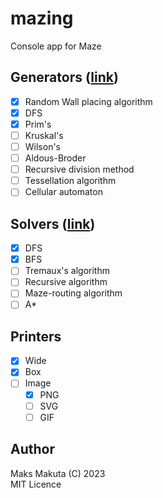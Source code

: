 # mazing

 Console app for Maze

## Generators ([link](https://en.wikipedia.org/wiki/Maze_generation_algorithm))
 
  - [X] Random Wall placing algorithm
  - [X] DFS
  - [X] Prim's
  - [ ] Kruskal's
  - [ ] Wilson's
  - [ ] Aldous-Broder
  - [ ] Recursive division method
  - [ ] Tessellation algorithm
  - [ ] Cellular automaton

## Solvers ([link](https://en.wikipedia.org/wiki/Maze-solving_algorithm))

 - [X] DFS
 - [X] BFS
 - [ ] Tremaux's algorithm
 - [ ] Recursive algorithm
 - [ ] Maze-routing algorithm
 - [ ] A*

## Printers

 - [X] Wide
 - [X] Box
 - [ ] Image 
   - [X] PNG
   - [ ] SVG
   - [ ] GIF

## Author
  
  Maks Makuta (C) 2023  
  MIT Licence
